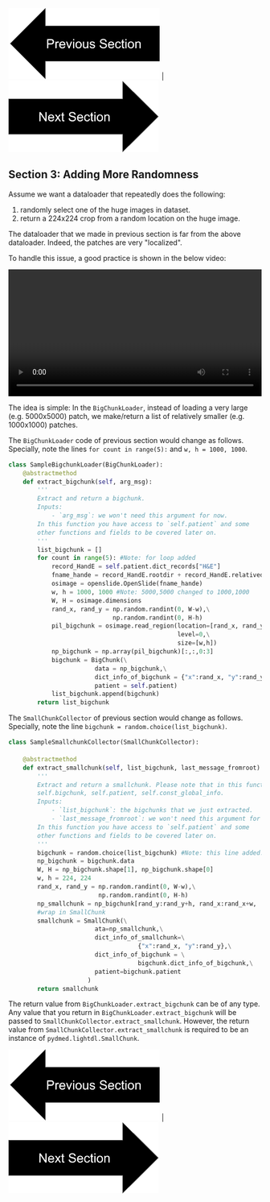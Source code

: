 
[![button](prevsectionv3.png)](tutorial_section2.html) | [![button](nextsectionv3.png)](tutorial_section4.html)


## Section 3: Adding More Randomness

Assume we want a dataloader that repeatedly does the following:
1. randomly select one of the huge images in dataset.
2. return a 224x224 crop from a random location on the huge image.

The dataloader that we made in previous section is far from the above dataloader. 
Indeed, the patches are very "localized".


To handle this issue, a good practice is shown in the below video:
<div class="myvideo">
   <video  style="display:block; width:100%; height:auto;" autoplay controls loop="loop">
       <source src="addingmorerandomnessv2.mp4" type="video/mp4" />
   </video>
</div>

The idea is simple: In the `BigChunkLoader`, instead of loading a very large (e.g. 5000x5000) patch, we make/return a list of
relatively smaller (e.g. 1000x1000) patches.

The `BigChunkLoader` code of previous section would change as follows.
Specially, note the lines `for count in range(5):` and `w, h = 1000, 1000`.
```python
class SampleBigchunkLoader(BigChunkLoader):
    @abstractmethod
    def extract_bigchunk(self, arg_msg):
        '''
        Extract and return a bigchunk.
        Inputs:
            - `arg_msg`: we won't need this argument for now. 
        In this function you have access to `self.patient` and some
        other functions and fields to be covered later on.
        '''
        list_bigchunk = []
        for count in range(5): #Note: for loop added
            record_HandE = self.patient.dict_records["H&E"]
            fname_hande = record_HandE.rootdir + record_HandE.relativedir
            osimage = openslide.OpenSlide(fname_hande)
            w, h = 1000, 1000 #Note: 5000,5000 changed to 1000,1000
            W, H = osimage.dimensions
            rand_x, rand_y = np.random.randint(0, W-w),\
                             np.random.randint(0, H-h)
            pil_bigchunk = osimage.read_region(location=[rand_x, rand_y],\
                                               level=0,\
                                               size=[w,h])
            np_bigchunk = np.array(pil_bigchunk)[:,:,0:3]
            bigchunk = BigChunk(\
                        data = np_bigchunk,\
                        dict_info_of_bigchunk = {"x":rand_x, "y":rand_y},\
                        patient = self.patient)
            list_bigchunk.append(bigchunk)
        return list_bigchunk
```

The `SmallChunkCollector` of previous section would change as follows.
Specially, note the line `bigchunk = random.choice(list_bigchunk)`. 
```python
class SampleSmallchunkCollector(SmallChunkCollector):

    @abstractmethod 
    def extract_smallchunk(self, list_bigchunk, last_message_fromroot):
        '''
        Extract and return a smallchunk. Please note that in this function you have access to 
        self.bigchunk, self.patient, self.const_global_info.
        Inputs:
            - `list_bigchunk`: the bigchunks that we just extracted.
            - `last_message_fromroot`: we won't need this argument for now.
        In this function you have access to `self.patient` and some
        other functions and fields to be covered later on.
        '''
        bigchunk = random.choice(list_bigchunk) #Note: this line added.
        np_bigchunk = bigchunk.data
        W, H = np_bigchunk.shape[1], np_bigchunk.shape[0]
        w, h = 224, 224
        rand_x, rand_y = np.random.randint(0, W-w),\
                         np.random.randint(0, H-h)
        np_smallchunk = np_bigchunk[rand_y:rand_y+h, rand_x:rand_x+w, :]
        #wrap in SmallChunk
        smallchunk = SmallChunk(\
                        ata=np_smallchunk,\
                        dict_info_of_smallchunk=\
                                    {"x":rand_x, "y":rand_y},\
                        dict_info_of_bigchunk = \
                                    bigchunk.dict_info_of_bigchunk,\
                        patient=bigchunk.patient
                      )
        return smallchunk
```

The return value from `BigChunkLoader.extract_bigchunk` can be of any type.
Any value that you return in `BigChunkLoader.extract_bigchunk` will be passed to `SmallChunkCollector.extract_smallchunk`.
However, the return value from `SmallChunkCollector.extract_smallchunk` is required to be an instance of `pydmed.lightdl.SmallChunk`.

[![button](prevsectionv3.png)](tutorial_section2.html) | [![button](nextsectionv3.png)](tutorial_section4.html)





